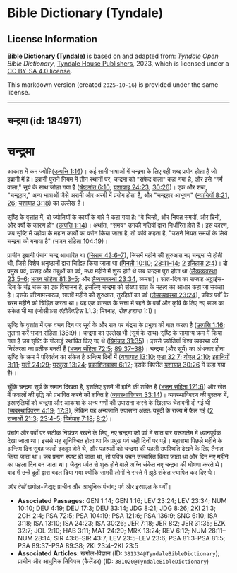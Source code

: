 # Bible Dictionary (Tyndale)

## License Information

**Bible Dictionary (Tyndale)** is based on and adapted from: _Tyndale Open Bible Dictionary_, [Tyndale House Publishers](https://tyndaleopenresources.com/), 2023, which is licensed under a [CC BY-SA 4.0 license](https://creativecommons.org/licenses/by-sa/4.0/legalcode.en).

This markdown version (created `2025-10-16`) is provided under the same license.



--------------------------------

## चन्द्रमा (id: 184971)

चन्द्रमा
========

आकाश में कम ज्योति([उत्पत्ति 1:16](https://ref.ly/Gen1:16))। कई सामी भाषाओं में चन्द्रमा के लिए वही शब्द प्रयोग होता है जो इब्रानी में है। इब्रानी पुराने नियम में तीन स्थानों पर, चन्द्रमा को "सफेद वाला" कहा गया है, और इसे "गर्म वाला," सूर्य के साथ जोड़ा गया है ([श्रेष्ठगीत 6:10](https://ref.ly/Song6:10); [यशायाह 24:23](https://ref.ly/Isa24:23); [30:26](https://ref.ly/Isa30:26))। एक और शब्द, "चन्द्रहार," अन्य भाषाओं जैसे अरामी और अरबी में प्रयोग होता है, और "चन्द्रहार आभूषण" ([न्यायियों 8:21, 26](https://ref.ly/Judg8:21); [यशायाह 3:18](https://ref.ly/Isa3:18)) का उल्लेख है। 

सृष्टि के वृत्तांत में, दो ज्योतियों के कार्यों के बारे में कहा गया है: "वे चिन्हों, और नियत समयों, और दिनों, और वर्षों के कारण हों" ([उत्पत्ति 1:14](https://ref.ly/Gen1:14))। अर्थात, "समय" उनकी गतियों द्वारा निर्धारित होते हैं। इस कारण, जब सृष्टि में यहोवा के महान कार्यों का वर्णन किया जाता है, तो कवि कहता है, "उसने नियत समयों के लिये चन्द्रमा को बनाया है" ([भजन संहिता 104:19](https://ref.ly/Ps104:19))।

प्राचीन इब्रानी पंचांग चन्द्र आधारित था ([सिराच 43:6–7](https://ref.ly/Sir43:6-Sir43:7)), जिसमें महीने की शुरुआत नए चन्द्रमा से होती थी, जिसे विशेष अनुष्ठानों द्वारा चिह्नित किया जाता था ([गिनती 10:10](https://ref.ly/Num10:10); [28:11–14](https://ref.ly/Num28:11-Num28:14); [2 इतिहास 2:4](https://ref.ly/2Chr2:4))। दो प्रमुख पर्व, फसह और तंबुओं का पर्व, मध्य महीने में शुरू होते थे जब चन्द्रमा पूरा होता था ([लैव्यव्यवस्था 23:5–6](https://ref.ly/Lev23:5-Lev23:6); [भजन संहिता 81:3–5](https://ref.ly/Ps81:3-Ps81:5); और [लैव्यव्यवस्था 23:34](https://ref.ly/Lev23:34), क्रमशः)। सात\-दिन का सप्ताह अट्ठाईस\-दिन के चंद्र चक्र का एक विभाजन है, इसलिए चन्द्रमा को संख्या सात के महत्व का आधार कहा जा सकता है। इसके परिणामस्वरूप, सातवें महीने की शुरुआत, तुरहियों का पर्व ([लैव्यव्यवस्था 23:24](https://ref.ly/Lev23:24)), पवित्र पर्वों के चरम महीने को चिह्नित करता था। यह एक शासक के सत्ता में रहने के वर्षों और कृषि के लिए नए साल का संकेत भी था (जोसीफस *एंटीक्विटिस* 1\.1\.3; मिश्नाह, *रोश हशाना* 1:1\)।

सृष्टि के वृत्तांत में एक वचन दिन पर सूर्य के और रात पर चंद्रमा के प्रभुत्व की बात करता है ([उत्पत्ति 1:16](https://ref.ly/Gen1:16); तुलना करें [भजन संहिता 136:9](https://ref.ly/Ps136:9))। चन्द्रमा का उल्लेख भी (सूर्य के साथ) सृष्टि के सामान्य क्रम में किया गया है जब सृष्टि के गोलार्द्ध स्थापित किए गए थे ([यिर्मयाह 31:35](https://ref.ly/Jer31:35))। इससे ज्योतियाँ विश्व व्यवस्था की निरंतरता का प्रतीक बनती हैं ([भजन संहिता 72:5](https://ref.ly/Ps72:5); [89:37–38](https://ref.ly/Ps89:37-Ps89:38))। चन्द्रमा (और सूर्य) का अंधकार होना सृष्टि के क्रम में परिवर्तन का संकेत है अन्तिम दिनों में ([यशायाह 13:10](https://ref.ly/Isa13:10); [एज्रा 32:7](https://ref.ly/Ezek32:7); [योएल 2:10](https://ref.ly/Joel2:10); [इब्रानियों 3:11](https://ref.ly/Hab3:11); [मत्ती 24:29](https://ref.ly/Matt24:29); [मरकुस 13:24](https://ref.ly/Mark13:24); [प्रकाशितवाक्य 6:12](https://ref.ly/Rev6:12); इसके विपरीत [यशायाह 30:26](https://ref.ly/Isa30:26) में कहा गया है)। 

चूँकि चन्द्रमा सूर्य के समान दिखता है, इसलिए इसमें भी हानि की शक्ति है ([भजन संहिता 121:6](https://ref.ly/Ps121:6)) और खेत में फसलों की वृद्धि को प्रभावित करने की शक्ति है ([व्यवस्थाविवरण 33:14](https://ref.ly/Deut33:14))। व्यवस्थाविवरण की पुस्तक में, इस्राएलियों को चन्द्रमा और आकाश के अन्य गणों की उपासना करने के खिलाफ चेतावनी दी गई थी ([व्यवस्थाविवरण 4:19](https://ref.ly/Deut4:19); [17:3](https://ref.ly/Deut17:3)), लेकिन यह अन्यजाति उपासना अंततः यहूदी के राज्य में फैल गई ([2 राजाओं 21:3](https://ref.ly/2Kgs21:3); [23:4–5](https://ref.ly/2Kgs23:4-2Kgs23:5); [यिर्मयाह 7:18](https://ref.ly/Jer7:18); [8:2](https://ref.ly/Jer8:2))।

पंचांग और पर्वों पर सटीक नियंत्रण रखने के लिए, नए चन्द्रमा को वर्ष में सात बार यरूशलेम में ध्यानपूर्वक देखा जाता था। इससे यह सुनिश्चित होता था कि प्रमुख पर्व सही दिनों पर पड़ें। महासभा पिछले महीने के अन्तिम दिन सुबह जल्दी इकट्ठा होते थे, और पहरुओं को चन्द्रमा की पहली उपस्थिति देखने के लिए तैनात किया जाता था। जब प्रमाण स्पष्ट हो जाता था, तो पवित्र वचन उच्चारित किया जाता था और दिन नए महीने का पहला दिन बन जाता था। जैतून पर्वत से शुरू होने वाले अग्नि संकेत नए चन्द्रमा की घोषणा करते थे। बाद में उन्हें दूतों द्वारा बदल दिया गया क्योंकि सामरी लोगों ने रास्ते में झूठे संकेत स्थापित कर दिए थे। 

*और देखें*  खगोल\-विद्या; प्राचीन और आधुनिक पंचांग; पर्व और इस्राएल के पर्वों। 

* **Associated Passages:** GEN 1:14; GEN 1:16; LEV 23:24; LEV 23:34; NUM 10:10; DEU 4:19; DEU 17:3; DEU 33:14; JDG 8:21; JDG 8:26; 2KI 21:3; 2CH 2:4; PSA 72:5; PSA 104:19; PSA 121:6; PSA 136:9; SNG 6:10; ISA 3:18; ISA 13:10; ISA 24:23; ISA 30:26; JER 7:18; JER 8:2; JER 31:35; EZK 32:7; JOL 2:10; HAB 3:11; MAT 24:29; MRK 13:24; REV 6:12; NUM 28:11–NUM 28:14; SIR 43:6–SIR 43:7; LEV 23:5–LEV 23:6; PSA 81:3–PSA 81:5; PSA 89:37–PSA 89:38; 2KI 23:4–2KI 23:5
* **Associated Articles:** खगोल-विज्ञान (ID: `381334@TyndaleBibleDictionary`); प्राचीन और आधुनिक तिथिपत्र (कैलेंडर) (ID: `381020@TyndaleBibleDictionary`)

